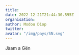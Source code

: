 ```yaml
---
title: 
date: 2022-12-21T21:44:30.595Z
organisation: 
author: Modou Diop 
twitter: 
avatar: "/img/pays/SN.svg"
---
```


Jàam a  Gën